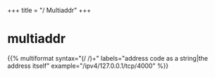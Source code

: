 +++
title = "/ Multiaddr"
+++

# multiaddr

{{% multiformat
  syntax="(/<addr-str-code> /<addr-str-rep>)+"
  labels="address code as a string|the address itself"
  example="/ipv4/127.0.0.1/tcp/4000"
  %}}

